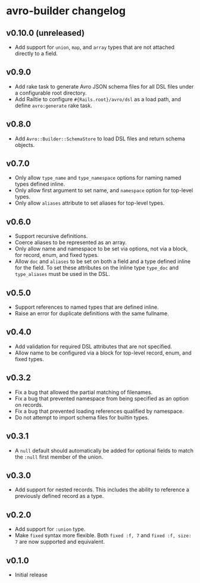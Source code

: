 # avro-builder changelog

## v0.10.0 (unreleased)
- Add support for `union`, `map`, and `array` types that are not attached
  directly to a field.

## v0.9.0
- Add rake task to generate Avro JSON schema files for all DSL files under a
  configurable root directory.
- Add Railtie to configure `#{Rails.root}/avro/dsl` as a load path, and define
  `avro:generate` rake task.

## v0.8.0
- Add `Avro::Builder::SchemaStore` to load DSL files and return schema objects.

## v0.7.0
- Only allow `type_name` and `type_namespace` options for naming named types
  defined inline.
- Only allow first argument to set name, and `namespace` option for top-level
  types.
- Only allow `aliases` attribute to set aliases for top-level types.

## v0.6.0
- Support recursive definitions.
- Coerce aliases to be represented as an array.
- Only allow name and namespace to be set via options, not via a block, for
  record, enum, and fixed types.
- Allow `doc` and `aliases` to be set on both a field and a type defined inline
  for the field. To set these attributes on the inline type `type_doc` and 
  `type_aliases` must be used in the DSL.

## v0.5.0
- Support references to named types that are defined inline.
- Raise an error for duplicate definitions with the same fullname.

## v0.4.0
- Add validation for required DSL attributes that are not specified.
- Allow name to be configured via a block for top-level record, enum, and fixed
  types.

## v0.3.2
- Fix a bug that allowed the partial matching of filenames.
- Fix a bug that prevented namespace from being specified as an option on
  records.
- Fix a bug that prevented loading references qualified by namespace.
- Do not attempt to import schema files for builtin types.

## v0.3.1
- A `null` default should automatically be added for optional fields to match
  the `:null` first member of the union.

## v0.3.0
- Add support for nested records. This includes the ability to reference a
  previously defined record as a type.

## v0.2.0
- Add support for `:union` type.
- Make `fixed` syntax more flexible. Both `fixed :f, 7` and `fixed :f, size: 7`
  are now supported and equivalent.

## v0.1.0
- Initial release
